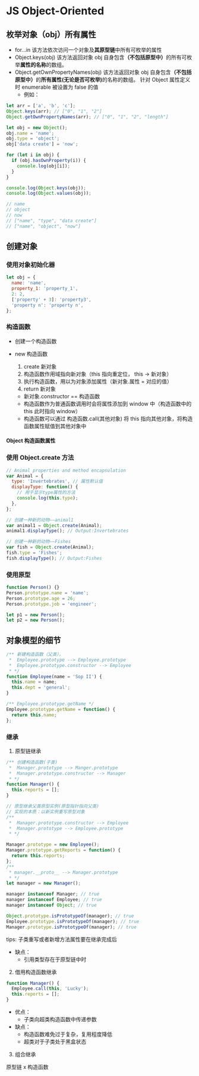 # JS Object-Oriented

## 枚举对象（obj）所有属性

- for...in
  该方法依次访问一个对象及<b>其原型链</b>中所有可枚举的属性
- Object.keys(obj)
  该方法返回对象 obj 自身包含<b>（不包括原型中）</b>的所有可枚举<b>属性的名称</b>的数组。
- Object.getOwnPropertyNames(obj)
  该方法返回对象 obj 自身包含<b>（不包括原型中）</b>的<b>所有属性(无论是否可枚举)</b>的名称的数组。
  针对 Object 属性定义时 enumerable 被设置为 false 的值
  - 例如：

```js
let arr = ['a', 'b', 'c'];
Object.keys(arr); // ["0", "1", "2"]
Object.getOwnPropertyNames(arr); // ["0", "1", "2", "length"]
```

```js
let obj = new Object();
obj.name = 'name';
obj.type = 'object';
obj['data create'] = 'now';

for (let i in obj) {
  if (obj.hasOwnProperty(i)) {
    console.log(obj[i]);
  }
}

console.log(Object.keys(obj));
console.log(Object.values(obj));
```

```js
// name
// object
// now
// ["name", "type", "data create"]
// ["name", "object", "now"]
```

## 创建对象

### 使用对象初始化器

```js
let obj = {
  name: 'name',
  property_1: 'property_1',
  2: 2,
  ['property' + 3]: 'property3',
  'property n': 'property n',
};
```

### 构造函数

- 创建一个构造函数
- new 构造函数

  1. create 新对象
  2. 构造函数作用域指向新对象（this 指向重定位， this -> 新对象）
  3. 执行构造函数，用以为对象添加属性（新对象.属性 = 对应的值）
  4. return 新对象

  - 新对象.constructor == 构造函数
  - 构造函数作为普通函数调用时会将属性添加到 window 中（构造函数中的 this 此时指向 window）
  - 构造函数可以通过 构造函数.call(其他对象) 将 this 指向其他对象，将构造函数属性赋值到其他对象中

#### Object 构造函数属性

### 使用 Object.create 方法

```js
// Animal properties and method encapsulation
var Animal = {
  type: 'Invertebrates', // 属性默认值
  displayType: function() {
    // 用于显示type属性的方法
    console.log(this.type);
  },
};

// 创建一种新的动物——animal1
var animal1 = Object.create(Animal);
animal1.displayType(); // Output:Invertebrates

// 创建一种新的动物——Fishes
var fish = Object.create(Animal);
fish.type = 'Fishes';
fish.displayType(); // Output:Fishes
```

### 使用原型

```js
function Person() {}
Person.prototype.name = 'name';
Person.prototype.age = 26;
Person.prototype.job = 'engineer';

let p1 = new Person();
let p2 = new Person();
```

## 对象模型的细节

```js
/** 新建构造函数（父类），
 *  Employee.prototype --> Employee.prototype
 *  Employee.prototype.constructor --> Employee
 * */
function Employee(name = 'Sop II') {
  this.name = name;
  this.dept = 'general';
}

/** Employee.prototype.getName */
Employee.prototype.getName = function() {
  return this.name;
};
```

### 继承

1. 原型链继承

```js
/** 创建构造函数(子类)
 *  Manager.prototype --> Manger.prototype
 *  Manager.prototype.constructor --> Manager
 * */
function Manager() {
  this.reports = [];
}

// 原型继承父类原型实例(原型指针指向父类)
// 实现的本质：以新实例重写原型对象
/**
 *  Manager.prototype.constructor --> Employee
 *  Manager.prototype --> Employee.prototype
 * */

Manager.prototype = new Employee();
Manager.prototype.getReports = function() {
  return this.reports;
};
/**
 * manager.__proto__ --> Manager.prototype
 * */
let manager = new Manager();

manager instanceof Manager; // true
manager instanceof Employee; // true
manager instanceof Object; // true

Object.prototype.isPrototypeOf(manager); // true
Employee.prototype.isPrototypeOf(manager); // true
Manager.prototype.isPrototypeOf(manager); // true
```

tips: 子类重写或者新增方法属性要在继承完成后
- 缺点：
  - 引用类型存在于原型链中时

2. 借用构造函数继承

```js
function Manager() {
  Employee.call(this, 'Lucky');
  this.reports = [];
}
```

- 优点：
  - 子类向超类构造函数中传递参数
- 缺点：
  - 构造函数难免过于复杂，复用程度降低
  - 超类对于子类处于黑盒状态

3. 组合继承

原型链 x 构造函数


